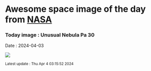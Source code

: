 
# Awesome space image of the day from [NASA](https://api.nasa.gov/)

### Today image : Unusual Nebula Pa 30
Date : 2024-04-03

![](https://apod.nasa.gov/apod/image/2404/Pa30V_NASA_960.jpg)

<small>Latest update : Thu Apr  4 03:15:52 2024</small>
        